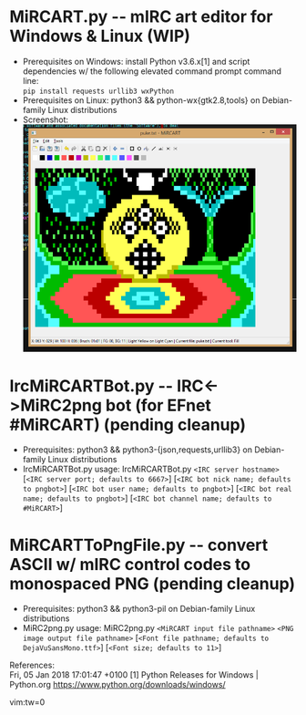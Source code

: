 # MiRCART.py -- mIRC art editor for Windows & Linux (WIP)
* Prerequisites on Windows: install Python v3.6.x[1] and script dependencies w/ the following elevated command prompt command line:  
  `pip install requests urllib3 wxPython`
* Prerequisites on Linux: python3 && python-wx{gtk2.8,tools} on Debian-family Linux distributions
* Screenshot:  
![Screenshot](https://github.com/lalbornoz/MiRCARTools/raw/master/assets/images/MiRCART.png "Screenshot")

# IrcMiRCARTBot.py -- IRC<->MiRC2png bot (for EFnet #MiRCART) (pending cleanup)
* Prerequisites: python3 && python3-{json,requests,urllib3} on Debian-family Linux distributions
* IrcMiRCARTBot.py usage: IrcMiRCARTBot.py `<IRC server hostname>` [`<IRC server port; defaults to 6667>`] [`<IRC bot nick name; defaults to pngbot>`] [`<IRC bot user name; defaults to pngbot>`] [`<IRC bot real name; defaults to pngbot>`] [`<IRC bot channel name; defaults to #MiRCART>`]

# MiRCARTToPngFile.py -- convert ASCII w/ mIRC control codes to monospaced PNG (pending cleanup)
* Prerequisites: python3 && python3-pil on Debian-family Linux distributions
* MiRC2png.py usage: MiRC2png.py `<MiRCART input file pathname>` `<PNG image output file pathname>` [`<Font file pathname; defaults to DejaVuSansMono.ttf>`] [`<Font size; defaults to 11>`]

References:  
Fri, 05 Jan 2018 17:01:47 +0100 [1] Python Releases for Windows | Python.org <https://www.python.org/downloads/windows/> 
 
vim:tw=0
